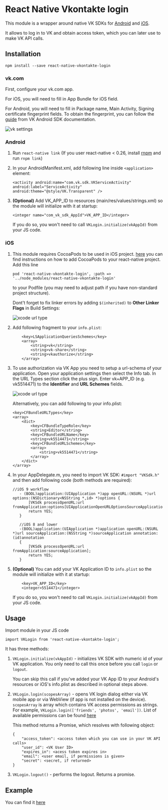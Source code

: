 # React Native Vkontakte login

This module is a wrapper around native VK SDKs for [Android](https://new.vk.com/dev/android_sdk) and [iOS](https://new.vk.com/dev/ios_sdk).

It allows to log in to VK and obtain access token, which you can later use to make VK API calls.

## Installation

`npm install --save react-native-vkontakte-login`

### vk.com

First, configure your vk.com app.

For iOS, you will need to fill in App Bundle for iOS field.

For Android, you will need to fill in Package name, Main Activity, Signing certificate fingerprint fields. To obtain the fingerprint, you can follow the [guide](https://new.vk.com/dev/android_sdk) from VK Android SDK documentation.

<img src="https://raw.githubusercontent.com/doomsower/react-native-vkontakte-login/master/images/vk_app_settings.png" alt="vk settings" />


### Android

1) Run `react-native link` (If you user react-native < 0.26, install [rnpm](https://github.com/rnpm/rnpm) and run `rnpm link`)

2) In your AndroidManifest.xml, add following line inside `<application>` element:
    ```
    <activity android:name="com.vk.sdk.VKServiceActivity" android:label="ServiceActivity" android:theme="@style/VK.Transparent" />
    ```

3) **(Optional)** Add VK_APP_ID to resources (main/res/values/strings.xml) so the module will initialize with it at startup:
    ```
    <integer name="com_vk_sdk_AppId">VK_APP_ID</integer>
    ```

    If you do so, you won't need to call `VKLogin.initialize(vkAppId)` from your JS code.

### iOS

1) This module requires CocoaPods to be used in iOS project. [here](https://facebook.github.io/react-native/docs/embedded-app-ios.html) you can find instructions on how to add CocoaPods to your react-native project.
Add this line

    ```pod 'react-native-vkontakte-login', :path => '../node_modules/react-native-vkontakte-login'```

    to your Podfile (you may need to adjust path if you have non-standard project structure).

    Dont't forget to fix linker errors by adding `$(inherited)` to **Other Linker Flags** in Build Settings:

    <img src="https://raw.githubusercontent.com/doomsower/react-native-vkontakte-login/master/images/other_linker_flags.png" alt="xcode url type" />

2) Add following fragment to your `info.plist`:

    ```
        <key>LSApplicationQueriesSchemes</key>
        <array>
            <string>vk</string>
            <string>vk-share</string>
            <string>vkauthorize</string>
        </array>
    ```

3) To use authorization via VK App you need to setup a url-schema of your application.
Open your application settings then select the Info tab. In the URL Types section click the plus sign.
Enter vk+APP_ID (e.g. vk5514471) to the **Identifier** and **URL Schemes** fields.

    <img src="https://raw.githubusercontent.com/doomsower/react-native-vkontakte-login/master/images/url_types.png" alt="xcode url type" />

    Alternatively, you can add following to your info.plist:

    ```
    <key>CFBundleURLTypes</key>
    <array>
        <dict>
            <key>CFBundleTypeRole</key>
            <string>Editor</string>
            <key>CFBundleURLName</key>
            <string>vk5514471</string>
            <key>CFBundleURLSchemes</key>
            <array>
                <string>vk5514471</string>
            </array>
        </dict>
    </array>
    ```

4) In your AppDelegate.m, you need to import VK SDK: `#import "VKSdk.h"` and then add following code (both methods are required):

    ```
    //iOS 9 workflow
       - (BOOL)application:(UIApplication *)app openURL:(NSURL *)url options:(NSDictionary<NSString *,id> *)options {
           [VKSdk processOpenURL:url fromApplication:options[UIApplicationOpenURLOptionsSourceApplicationKey]];
           return YES;
       }

       //iOS 8 and lower
       -(BOOL)application:(UIApplication *)application openURL:(NSURL *)url sourceApplication:(NSString *)sourceApplication annotation:(id)annotation
       {
           [VKSdk processOpenURL:url fromApplication:sourceApplication];
           return YES;
       }
    ```

5) **(Optional)** You can add your VK Application ID to `info.plist` so the module will initialize with it at startup:
    ```
    	<key>VK_APP_ID</key>
    	<integer>5514471</integer>
    ```

    If you do so, you won't need to call `VKLogin.initialize(vkAppId)` from your JS code.

## Usage

Import module in your JS code

```import VKLogin from 'react-native-vkontakte-login';```

It has three methods:

1) `VKLogin.initialize(vkAppId)` - initializes VK SDK with numeric id of your VK application. You only need to call this once before you call `login` or `logout`.

    You can skip this call if you've added your VK App ID to your Android's resources or iOS's info.plist as described in optional steps above.
2) `VKLogin.login(scopesArray)` - opens VK login dialog either via VK mobile app or via WebView (if app is not installed on the device).
`scopesArray` is array which contains VK access permissions as strings. For example, `VKLogin.login(['friends', 'photos', 'email'])`.
List of available permissions can be found [here](https://new.vk.com/dev/permissions)

    This method returns a Promise, which resolves with following object:
    ```
    {
        "access_token": <access token which you can use in your VK API calls>
        "user_id": <VK User ID>
        "expires_in": <acess token expires in>
        "email": <user email, if permissions is given>
        "secret": <secret, if returned>
    }
    ```

3) `VKLogin.logout()` - performs the logout. Returns a promise.

## Example

You can find it [here](https://github.com/doomsower/react-native-vkontakte-login/tree/master/example)
